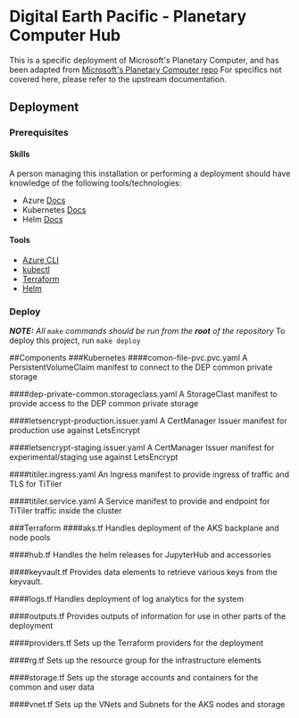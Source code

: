 # Digital Earth Pacific - Planetary Computer Hub
This is a specific deployment of Microsoft's Planetary Computer, and has been adapted from [Microsoft's Planetary Computer repo](https://github.com/microsoft/planetary-computer-hub)
For specifics not covered here, please refer to the upstream documentation.

## Deployment
### Prerequisites
#### Skills
A person managing this installation or performing a deployment should have knowledge of the following tools/technologies:
* Azure [Docs](https://docs.azure.com)
* Kubernetes [Docs](https://kubernetes.io/docs/home/)
* Helm [Docs](https://helm.sh/docs/)

#### Tools
* [Azure CLI](https://docs.microsoft.com/en-us/cli/azure/install-azure-cli)
* [kubectl](https://kubernetes.io/docs/tasks/tools/#kubectl)
* [Terraform](https://www.terraform.io/downloads.html)
* [Helm](https://helm.sh/docs/intro/install/)
### Deploy
_**NOTE:** All `make` commands should be run from the **root** of the repository_
To deploy this project, run `make deploy`

##Components
###Kubernetes
####comon-file-pvc.pvc.yaml
A PersistentVolumeClaim manifest to connect to the DEP common private storage

####dep-private-common.storageclass.yaml
A StorageClast manifest to provide access to the DEP common private storage

####letsencrypt-production.issuer.yaml
A CertManager Issuer manifest for production use against LetsEncrypt

####letsencrypt-staging.issuer.yaml
A CertManager Issuer manifest for experimental/staging use against LetsEncrypt

####titiler.ingress.yaml
An Ingress manifest to provide ingress of traffic and TLS for TiTiler

####titiler.service.yaml
A Service manifest to provide and endpoint for TiTiler traffic inside the cluster


###Terraform
####aks.tf
Handles deployment of the AKS backplane and node pools

####hub.tf
Handles the helm releases for JupyterHub and accessories

####keyvault.tf
Provides data elements to retrieve various keys from the keyvault.

####logs.tf
Handles deployment of log analytics for the system

####outputs.tf
Provides outputs of information for use in other parts of the deployment

####providers.tf
Sets up the Terraform providers for the deployment 

####rg.tf
Sets up the resource group for the infrastructure elements

####storage.tf
Sets up the storage accounts and containers for the common and user data

####vnet.tf
Sets up the VNets and Subnets for the AKS nodes and storage